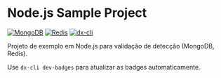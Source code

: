 # Node.js Sample Project
<!-- dx-cli:badges:start -->
[![MongoDB](https://img.shields.io/badge/MongoDB-Dev_Service-green?logo=mongodb)](#) [![Redis](https://img.shields.io/badge/Redis-Dev_Service-red?logo=redis)](#) [![dx-cli](https://img.shields.io/badge/dx--anywhere-CLI-blueviolet)](#)
<!-- dx-cli:badges:end -->

Projeto de exemplo em Node.js para validação de detecção (MongoDB, Redis).

Use `dx-cli dev-badges` para atualizar as badges automaticamente.

